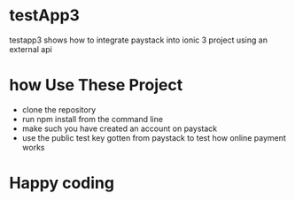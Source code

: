 # testApp3
testapp3 shows how to integrate paystack into ionic 3 project using an external api

# how Use These Project
- clone the repository
- run npm install from the command line
- make such you have created an account on paystack
- use the public test key gotten from paystack to test how online payment works

# Happy coding 

